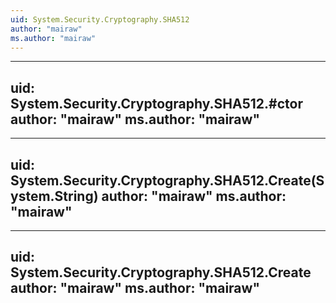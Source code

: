 ```yaml
---
uid: System.Security.Cryptography.SHA512
author: "mairaw"
ms.author: "mairaw"
---
```


---
uid: System.Security.Cryptography.SHA512.#ctor
author: "mairaw"
ms.author: "mairaw"
---

---
uid: System.Security.Cryptography.SHA512.Create(System.String)
author: "mairaw"
ms.author: "mairaw"
---

---
uid: System.Security.Cryptography.SHA512.Create
author: "mairaw"
ms.author: "mairaw"
---
